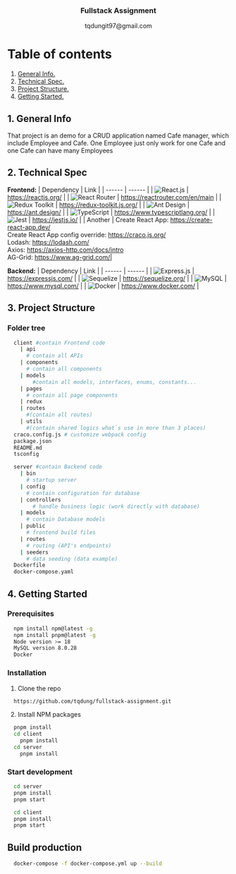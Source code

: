 <!-- Project title -->
<div align="center">
  <h3 align="center">Fullstack Assignment</h3>
  <p>tqdungit97@gmail.com</p>
</div>

# Table of contents

1. [ General Info. ](#general)
2. [ Technical Spec. ](#techical)
3. [ Project Structure. ](#project-structure)
4. [ Getting Started. ](#getting-started)

<a name="general"></a>

## 1. General Info

That project is an demo for a CRUD application named Cafe manager, which include Employee and Cafe. One Employee just only work for one Cafe and one Cafe can have many Employees

<a name="techical"></a>

## 2. Technical Spec

<strong>Frontend:</strong>
| Dependency | Link |
| ------ | ------ |
| ![React.js] | https://reactjs.org/ |
| ![React Router] | https://reactrouter.com/en/main |
| ![Redux Toolkit] | https://redux-toolkit.js.org/ |
| ![Ant Design] | https://ant.design/ |
| ![TypeScript] | https://www.typescriptlang.org/ |
| ![Jest] | https://jestjs.io/ |
| Another | Create React App: https://create-react-app.dev/ <br> Create React App config override: https://craco.js.org/ <br> Lodash: https://lodash.com/ <br> Axios: https://axios-http.com/docs/intro <br> AG-Grid: https://www.ag-grid.com/|
<br>

<strong>Backend:</strong>
| Dependency | Link |
| ------ | ------ |
| ![Express.js	] | https://expressjs.com/ |
| ![Sequelize] | https://sequelize.org/ |
| ![MySQL] | https://www.mysql.com/ |
| ![Docker] | https://www.docker.com/ |

<a name="project-structure"></a>

## 3. Project Structure

### Folder tree

```sh
  client #contain Frontend code
    | api
      # contain all APIs
    | components
      # contain all components
    | models
        #contain all models, interfaces, enums, constants...
    | pages
      # contain all page components
    | redux
    | routes
      #(contain all routes)
    | utils
      #(contain shared logics what`s use in more than 3 places)
  craco.config.js # customize webpack config
  package.json
  README.md
  tsconfig

  server #contain Backend code
    | bin
      # startup server
    | config
      # contain configuration for database
    | controllers
        # handle business logic (work directly with database)
    | models
      # contain Database models
    | public
      # frontend build files
    | routes
      # routing (API's endpoints)
    | seeders
      # data seeding (data example)
  Dockerfile
  docker-compose.yaml
```

<a name="getting-started"></a>

## 4. Getting Started

### Prerequisites

```sh
  npm install npm@latest -g
  npm install pnpm@latest -g
  Node version >= 18
  MySQL version 8.0.28
  Docker
```

### Installation

1. Clone the repo

```sh
  https://github.com/tqdung/fullstack-assignment.git
```

2. Install NPM packages

```sh
  pnpm install
  cd client
    pnpm install
  cd server
    pnpm install
```

### Start development

```sh
  cd server
  pnpm install
  pnpm start

  cd client
  pnpm install
  pnpm start
```

## Build production

```sh
  docker-compose -f docker-compose.yml up --build
```

[React.js]: https://img.shields.io/badge/react-%2320232a.svg?style=for-the-badge&logo=react&logoColor=%2361DAFB
[React Router]: https://img.shields.io/badge/React_Router-CA4245?style=for-the-badge&logo=react-router&logoColor=white
[Redux Toolkit]: https://img.shields.io/badge/redux-%23593d88.svg?style=for-the-badge&logo=redux&logoColor=white
[Ant Design]: https://img.shields.io/badge/-AntDesign-%230170FE?style=for-the-badge&logo=ant-design&logoColor=white
[TypeScript]: https://img.shields.io/badge/typescript-%23007ACC.svg?style=for-the-badge&logo=typescript&logoColor=white
[Jest]: https://img.shields.io/badge/-jest-%23C21325?style=for-the-badge&logo=jest&logoColor=white
[Express.js]: https://img.shields.io/badge/express.js-%23404d59.svg?style=for-the-badge&logo=express&logoColor=%2361DAFB
[Sequelize]: https://img.shields.io/badge/Sequelize-52B0E7?style=for-the-badge&logo=Sequelize&logoColor=white
[MySQL]: https://img.shields.io/badge/mysql-%2300f.svg?style=for-the-badge&logo=mysql&logoColor=white
[Docker]: https://img.shields.io/badge/docker-%230db7ed.svg?style=for-the-badge&logo=docker&logoColor=white
